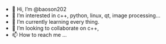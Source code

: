 - 👋 Hi, I’m @baoson202
- 👀 I’m interested in c++, python, linux, qt, image processing...
- 🌱 I’m currently learning every thing.
- 💞️ I’m looking to collaborate on c++, 
- 📫 How to reach me ...

<!---
baoson202/baoson202 is a ✨ special ✨ repository because its `README.md` (this file) appears on your GitHub profile.
You can click the Preview link to take a look at your changes.
--->
